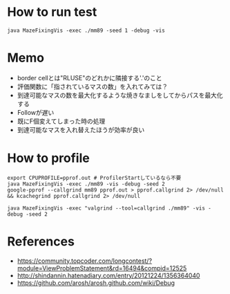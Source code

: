 # How to run test

```
java MazeFixingVis -exec ./mm89 -seed 1 -debug -vis
```

# Memo

* border cellとは"RLUSE"のどれかに隣接する'.'のこと
* 評価関数に「指されているマスの数」を入れてみては？
* 到達可能なマスの数を最大化するような焼きなましをしてからパスを最大化する
* Followが遅い
* 既にF個変えてしまった時の処理
* 到達可能なマスを入れ替えたほうが効率が良い

# How to profile

```
export CPUPROFILE=pprof.out # ProfilerStartしているなら不要
java MazeFixingVis -exec ./mm89 -vis -debug -seed 2
google-pprof --callgrind mm89 pprof.out > pprof.callgrind 2> /dev/null && kcachegrind pprof.callgrind 2> /dev/null
```

```
java MazeFixingVis -exec "valgrind --tool=callgrind ./mm89" -vis -debug -seed 2
```

# References

* https://community.topcoder.com/longcontest/?module=ViewProblemStatement&rd=16494&compid=12525
* http://shindannin.hatenadiary.com/entry/20121224/1356364040
* https://github.com/arosh/arosh.github.com/wiki/Debug
